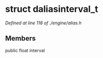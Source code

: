 # struct daliasinterval_t

*Defined at line 118 of ./engine/alias.h*

## Members

public float interval



